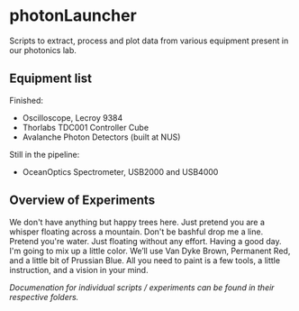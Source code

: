 # photonLauncher

Scripts to extract, process and plot data from various equipment present in our photonics lab.

## Equipment list

Finished:
- Oscilloscope, Lecroy 9384
- Thorlabs TDC001 Controller Cube
- Avalanche Photon Detectors (built at NUS)

Still in the pipeline:
- OceanOptics Spectrometer, USB2000 and USB4000

## Overview of Experiments

We don't have anything but happy trees here. Just pretend you are a whisper floating across a mountain. Don't be bashful drop me a line. Pretend you're water. Just floating without any effort. Having a good day. I'm going to mix up a little color. We’ll use Van Dyke Brown, Permanent Red, and a little bit of Prussian Blue. All you need to paint is a few tools, a little instruction, and a vision in your mind.

*Documenation for individual scripts / experiments can be found in their respective folders.*
